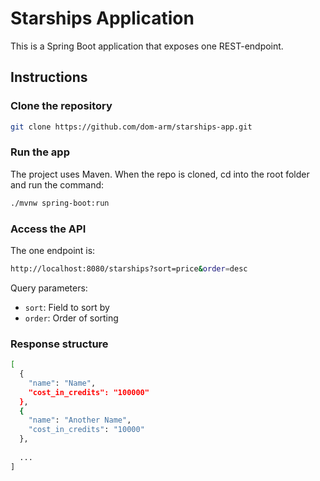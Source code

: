 # Starships Application

This is a Spring Boot application that exposes one REST-endpoint.

## Instructions

### Clone the repository

```sh
git clone https://github.com/dom-arm/starships-app.git
```

### Run the app

The project uses Maven. When the repo is cloned, cd into the root folder and run the command:

```sh
./mvnw spring-boot:run
```

### Access the API

The one endpoint is:

```sh
http://localhost:8080/starships?sort=price&order=desc
```

Query parameters:

* `sort`: Field to sort by
* `order`: Order of sorting

### Response structure

```sh
[
  {
    "name": "Name",
    "cost_in_credits": "100000"
  },
  {
    "name": "Another Name",
    "cost_in_credits": "10000"
  },
  
  ...
]
```
